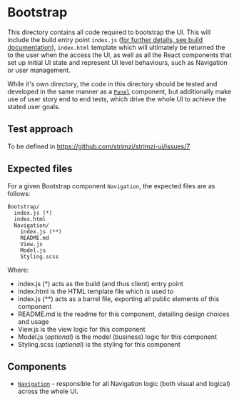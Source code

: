# Bootstrap

This directory contains all code required to bootstrap the UI. This will include the build entry point `index.js` ([for further details, see build documentation](../../docs/Build.md)), `index.html` template which will ultimately be returned the to the user when the access the UI, as well as all the React components that set up initial UI state and represent UI level behaviours, such as Navigation or user management.

While it's own directory, the code in this directory should be tested and developed in the same manner as a [`Panel`](../Panels/README.md) component, but additionally make use of user story end to end tests, which drive the whole UI to achieve the stated user goals.

## Test approach

To be defined in https://github.com/strimzi/strimzi-ui/issues/7

## Expected files

For a given Bootstrap component `Navigation`, the expected files are as follows:

```
Bootstrap/
  index.js (*)
  index.html
  Navigation/
    index.js (**)
    README.md
    View.js
    Model.js
    Styling.scss
```

Where:

- index.js (\*) acts as the build (and thus client) entry point
- index.html is the HTML template file which is used to
- index.js (\*\*) acts as a barrel file, exporting all public elements of this component
- README.md is the readme for this component, detailing design choices and usage
- View.js is the view logic for this component
- Model.js (_optional_) is the model (business) logic for this component
- Styling.scss (_optional_) is the styling for this component

## Components

- [`Navigation`](./Navigation/README.md) - responsible for all Navigation logic (both visual and logical) across the whole UI.

